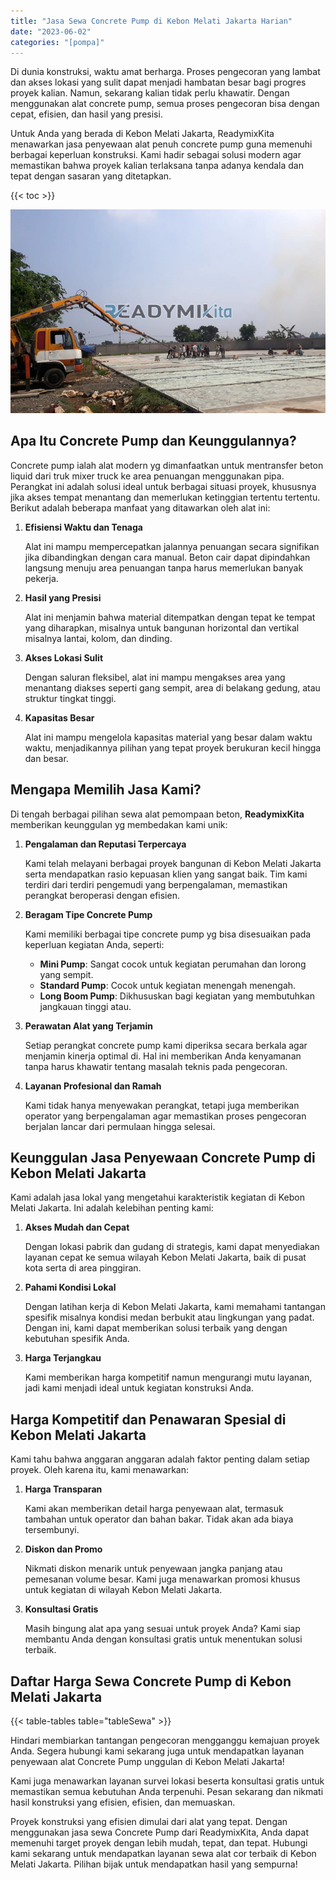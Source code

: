```yaml
---
title: "Jasa Sewa Concrete Pump di Kebon Melati Jakarta Harian"
date: "2023-06-02"
categories: "[pompa]"
---
```


Di dunia konstruksi, waktu amat berharga. Proses pengecoran yang lambat dan akses lokasi yang sulit dapat menjadi hambatan besar bagi progres proyek kalian. Namun, sekarang kalian tidak perlu khawatir. Dengan menggunakan alat concrete pump, semua proses pengecoran bisa dengan cepat, efisien, dan hasil yang presisi.

Untuk Anda yang berada di Kebon Melati Jakarta, ReadymixKita menawarkan jasa penyewaan alat penuh concrete pump guna memenuhi berbagai keperluan konstruksi. Kami hadir sebagai solusi modern agar memastikan bahwa proyek kalian terlaksana tanpa adanya kendala dan tepat dengan sasaran yang ditetapkan.

{{< toc >}}

![Jasa Sewa Concrete Pump di Kebon Melati Jakarta Harian](/images/pompa/sewa-pompa-09.jpg)

## Apa Itu Concrete Pump dan Keunggulannya?

Concrete pump ialah alat modern yg dimanfaatkan untuk mentransfer beton liquid dari truk mixer truck ke area penuangan menggunakan pipa. Perangkat ini adalah solusi ideal untuk berbagai situasi proyek, khususnya jika akses tempat menantang dan memerlukan ketinggian tertentu tertentu. Berikut adalah beberapa manfaat yang ditawarkan oleh alat ini:

1. **Efisiensi Waktu dan Tenaga**

   Alat ini mampu mempercepatkan jalannya penuangan secara signifikan jika dibandingkan dengan cara manual. Beton cair dapat dipindahkan langsung menuju area penuangan tanpa harus memerlukan banyak pekerja.

2. **Hasil yang Presisi**

   Alat ini menjamin bahwa material ditempatkan dengan tepat ke tempat yang diharapkan, misalnya untuk bangunan horizontal dan vertikal misalnya lantai, kolom, dan dinding.

3. **Akses Lokasi Sulit**

   Dengan saluran fleksibel, alat ini mampu mengakses area yang menantang diakses seperti gang sempit, area di belakang gedung, atau struktur tingkat tinggi.

4. **Kapasitas Besar**

   Alat ini mampu mengelola kapasitas material yang besar dalam waktu waktu, menjadikannya pilihan yang tepat proyek berukuran kecil hingga dan besar.

## Mengapa Memilih Jasa Kami?

Di tengah berbagai pilihan sewa alat pemompaan beton, **ReadymixKita** memberikan keunggulan yg membedakan kami unik:

1. **Pengalaman dan Reputasi Terpercaya**

   Kami telah melayani berbagai proyek bangunan di Kebon Melati Jakarta serta mendapatkan rasio kepuasan klien yang sangat baik. Tim kami terdiri dari terdiri pengemudi yang berpengalaman, memastikan perangkat beroperasi dengan efisien.

2. **Beragam Tipe Concrete Pump**

   Kami memiliki berbagai tipe concrete pump yg bisa disesuaikan pada keperluan kegiatan Anda, seperti:
   - **Mini Pump**: Sangat cocok untuk kegiatan perumahan dan lorong yang sempit.
   - **Standard Pump**: Cocok untuk kegiatan menengah menengah.
   - **Long Boom Pump**: Dikhususkan bagi kegiatan yang membutuhkan jangkauan tinggi atau.

3. **Perawatan Alat yang Terjamin**

   Setiap perangkat concrete pump kami diperiksa secara berkala agar menjamin kinerja optimal di. Hal ini memberikan Anda kenyamanan tanpa harus khawatir tentang masalah teknis pada pengecoran.

4. **Layanan Profesional dan Ramah**

   Kami tidak hanya menyewakan perangkat, tetapi juga memberikan operator yang berpengalaman agar memastikan proses pengecoran berjalan lancar dari permulaan hingga selesai.

## Keunggulan Jasa Penyewaan Concrete Pump di Kebon Melati Jakarta

Kami adalah jasa lokal yang mengetahui karakteristik kegiatan di Kebon Melati Jakarta. Ini adalah kelebihan penting kami:

1. **Akses Mudah dan Cepat**

   Dengan lokasi pabrik dan gudang di strategis, kami dapat menyediakan layanan cepat ke semua wilayah Kebon Melati Jakarta, baik di pusat kota serta di area pinggiran.

2. **Pahami Kondisi Lokal**

   Dengan latihan kerja di Kebon Melati Jakarta, kami memahami tantangan spesifik misalnya kondisi medan berbukit atau lingkungan yang padat. Dengan ini, kami dapat memberikan solusi terbaik yang dengan kebutuhan spesifik Anda.

3. **Harga Terjangkau**

   Kami memberikan harga kompetitif namun mengurangi mutu layanan, jadi kami menjadi ideal untuk kegiatan konstruksi Anda.

## Harga Kompetitif dan Penawaran Spesial di Kebon Melati Jakarta

Kami tahu bahwa anggaran anggaran adalah faktor penting dalam setiap proyek. Oleh karena itu, kami menawarkan:

1. **Harga Transparan**

   Kami akan memberikan detail harga penyewaan alat, termasuk tambahan untuk operator dan bahan bakar. Tidak akan ada biaya tersembunyi.

2. **Diskon dan Promo**

   Nikmati diskon menarik untuk penyewaan jangka panjang atau pemesanan volume besar. Kami juga menawarkan promosi khusus untuk kegiatan di wilayah Kebon Melati Jakarta.

3. **Konsultasi Gratis**

   Masih bingung alat apa yang sesuai untuk proyek Anda? Kami siap membantu Anda dengan konsultasi gratis untuk menentukan solusi terbaik.

## Daftar Harga Sewa Concrete Pump di Kebon Melati Jakarta

{{< table-tables table="tableSewa" >}}

Hindari membiarkan tantangan pengecoran mengganggu kemajuan proyek Anda. Segera hubungi kami sekarang juga untuk mendapatkan layanan penyewaan alat Concrete Pump unggulan di Kebon Melati Jakarta!

Kami juga menawarkan layanan survei lokasi beserta konsultasi gratis untuk memastikan semua kebutuhan Anda terpenuhi. Pesan sekarang dan nikmati hasil konstruksi yang efisien, efisien, dan memuaskan.

Proyek konstruksi yang efisien dimulai dari alat yang tepat. Dengan menggunakan jasa sewa Concrete Pump dari ReadymixKita, Anda dapat memenuhi target proyek dengan lebih mudah, tepat, dan tepat. Hubungi kami sekarang untuk mendapatkan layanan sewa alat cor terbaik di Kebon Melati Jakarta. Pilihan bijak untuk mendapatkan hasil yang sempurna!